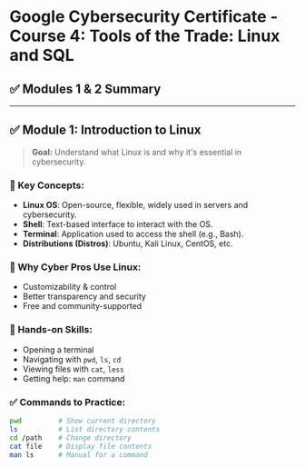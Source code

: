 # Google Cybersecurity Certificate - Course 4: Tools of the Trade: Linux and SQL

## ✅ Modules 1 & 2 Summary

---

## ✅ Module 1: Introduction to Linux

> **Goal:** Understand what Linux is and why it's essential in cybersecurity.

### 🔹 Key Concepts:
- **Linux OS**: Open-source, flexible, widely used in servers and cybersecurity.
- **Shell**: Text-based interface to interact with the OS.
- **Terminal**: Application used to access the shell (e.g., Bash).
- **Distributions (Distros)**: Ubuntu, Kali Linux, CentOS, etc.

### 🧠 Why Cyber Pros Use Linux:
- Customizability & control  
- Better transparency and security  
- Free and community-supported  

### 🧪 Hands-on Skills:
- Opening a terminal  
- Navigating with `pwd`, `ls`, `cd`  
- Viewing files with `cat`, `less`  
- Getting help: `man` command  

### ✅ Commands to Practice:
```bash
pwd         # Show current directory
ls          # List directory contents
cd /path    # Change directory
cat file    # Display file contents
man ls      # Manual for a command
